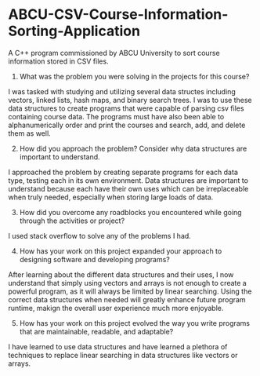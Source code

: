 # ABCU-CSV-Course-Information-Sorting-Application
A C++ program commissioned by ABCU University to sort course information stored in CSV files. 

1. What was the problem you were solving in the projects for this course?

I was tasked with studying and utilizing several data structes including vectors, linked lists, hash maps, and binary search trees. 
I was to use these data structures to create programs that were capable of parsing csv files containing course data. 
The programs must have also been able to alphanumerically order and print the courses and search, add, and delete them as well. 

2. How did you approach the problem? Consider why data structures are important to understand.

I approached the problem by creating separate programs for each data type, testing each in its own environment.
Data structures are important to understand because each have their own uses which can be irreplaceable when truly needed, especially when storing large loads of data. 

3. How did you overcome any roadblocks you encountered while going through the activities or project?

I used stack overflow to solve any of the problems I had. 

4. How has your work on this project expanded your approach to designing software and developing programs?

After learning about the different data structures and their uses, I now understand that simply using vectors and arrays is not enough to create a powerful program, as it will always be limited by linear searching.
Using the correct data structures when needed will greatly enhance future program runtime, makign the overall user experience much more enjoyable. 

5. How has your work on this project evolved the way you write programs that are maintainable, readable, and adaptable?

I have learned to use data structures and have learned a plethora of techniques to replace linear searching in data structures like vectors or arrays. 
